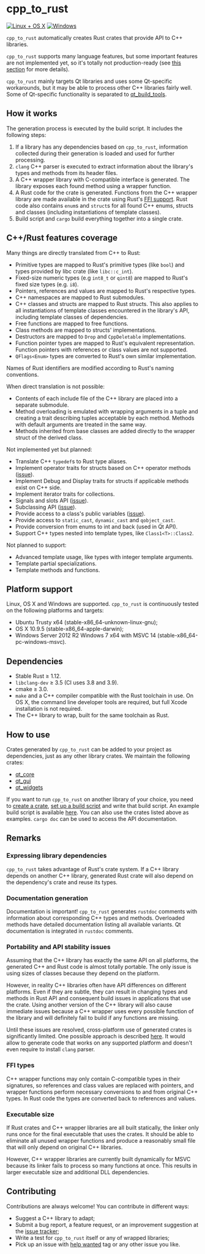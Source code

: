 # cpp_to_rust

[![Linux + OS X](https://travis-ci.org/rust-qt/cpp_to_rust.svg?branch=master)](https://travis-ci.org/rust-qt/cpp_to_rust)
[![Windows](https://ci.appveyor.com/api/projects/status/m4yo29j2f5wfu3w0/branch/master?svg=true)](https://ci.appveyor.com/project/Riateche/cpp-to-rust/branch/master)

`cpp_to_rust` automatically creates Rust crates that provide API to C++ libraries.

`cpp_to_rust` supports many language features, but some important features are not implemented yet, so it's totally not production-ready (see [this section](#crust-features-coverage) for more details).

`cpp_to_rust` mainly targets Qt libraries and uses some Qt-specific workarounds, but it may be able to process other C++ libraries fairly well. Some of Qt-specific functionality is separated to [qt_build_tools](https://github.com/rust-qt/qt_build_tools).

## How it works

The generation process is executed by the build script. It includes the following steps:

1. If a library has any dependencies based on `cpp_to_rust`, information collected during their generation is loaded and used for further processing.
2. `clang` C++ parser is executed to extract information about the library's types and methods from its header files.
3. A C++ wrapper library with C-compatible interface is generated. The library exposes each found method using a wrapper function.
4. A Rust code for the crate is generated. Functions from the C++ wrapper library are made available in the crate using Rust's [FFI support](https://doc.rust-lang.org/book/ffi.html). Rust code also contains `enum`s and `struct`s for all found C++ enums, structs and classes (including instantiations of template classes).
5. Build script and `cargo` build everything together into a single crate.

## C++/Rust features coverage

Many things are directly translated from C++ to Rust:

- Primitive types are mapped to Rust's primitive types (like `bool`) and types provided by libc crate (like `libc::c_int`).
- Fixed-size numeric types (e.g `int8_t` or `qint8`) are mapped to Rust's fixed size types (e.g. `i8`).
- Pointers, references and values are mapped to Rust's respective types.
- C++ namespaces are mapped to Rust submodules.
- C++ classes and structs are mapped to Rust structs. This also applies to all instantiations of template classes encountered in the library's API, including template classes of dependencies.
- Free functions are mapped to free functions.
- Class methods are mapped to structs' implementations.
- Destructors are mapped to `Drop` and `CppDeletable` implementations.
- Function pointer types are mapped to Rust's equivalent representation. Function pointers with references or class values are not supported.
- `QFlags<Enum>` types are converted to Rust's own similar implementation.

Names of Rust identifiers are modified according to Rust's naming conventions.

When direct translation is not possible:

- Contents of each include file of the C++ library are placed into a separate submodule.
- Method overloading is emulated with wrapping arguments in a tuple and creating a trait describing tuples acceptable by each method. Methods with default arguments are treated in the same way.
- Methods inherited from base classes are added directly to the wrapper struct of the derived class.

Not implemented yet but planned:

- Translate C++ `typedef`s to Rust type aliases.
- Implement operator traits for structs based on C++ operator methods ([issue](https://github.com/rust-qt/cpp_to_rust/issues/27)).
- Implement Debug and Display traits for structs if applicable methods exist on C++ side.
- Implement iterator traits for collections.
- Signals and slots API ([issue](https://github.com/rust-qt/cpp_to_rust/issues/7)).
- Subclassing API ([issue](https://github.com/rust-qt/cpp_to_rust/issues/26)).
- Provide access to a class's public variables ([issue](https://github.com/rust-qt/cpp_to_rust/issues/18)).
- Provide access to `static_cast`, `dynamic_cast` and `qobject_cast`.
- Provide conversion from enums to int and back (used in Qt API).
- Support C++ types nested into template types, like `Class1<T>::Class2`.

Not planned to support:

- Advanced template usage, like types with integer template arguments.
- Template partial specializations.
- Template methods and functions.

## Platform support

Linux, OS X and Windows are supported. `cpp_to_rust` is continuously tested on the following platforms and targets:

  - Ubuntu Trusty x64 (stable-x86_64-unknown-linux-gnu);
  - OS X 10.9.5 (stable-x86_64-apple-darwin);
  - Windows Server 2012 R2 Windows 7 x64 with MSVC 14 (stable-x86_64-pc-windows-msvc).

## Dependencies

- Stable Rust ≥ 1.12.
- `libclang-dev` ≥ 3.5 (CI uses 3.8 and 3.9).
- cmake ≥ 3.0.
- `make` and a C++ compiler compatible with the Rust toolchain in use. On OS X, the command line developer tools are required, but full Xcode installation is not required.
- The C++ library to wrap, built for the same toolchain as Rust.

## How to use

Crates generated by `cpp_to_rust` can be added to your project as dependencies, just as any other library crates. We maintain the following crates:

- [qt_core](https://github.com/rust-qt/qt_core)
- [qt_gui](https://github.com/rust-qt/qt_gui)
- [qt_widgets](https://github.com/rust-qt/qt_widgets)

If you want to run `cpp_to_rust` on another library of your choice, you need to [create a crate](http://doc.crates.io/guide.html), [set up a build script](http://doc.crates.io/build-script.html) and write that build script. An example build script is available [here](https://github.com/rust-qt/cpp_to_rust/blob/master/test_assets/ctrt1/crate/build.rs). You can also use the crates listed above as examples. `cargo doc` can be used to access the API documentation.

## Remarks

### Expressing library dependencies

`cpp_to_rust` takes advantage of Rust's crate system. If a C++ library depends on another C++ library, generated Rust crate will also depend on the dependency's crate and reuse its types.

### Documentation generation

Documentation is important! `cpp_to_rust` generates `rustdoc` comments with information about corresponding C++ types and methods. Overloaded methods have detailed documentation listing all available variants. Qt documentation is integrated in `rustdoc` comments.

### Portability and API stability issues

Assuming that the C++ library has exactly the same API on all platforms, the generated C++ and Rust code is almost totally portable. The only issue is using sizes of classes because they depend on the platform.

However, in reality C++ libraries often have API differences on different platforms. Even if they are subtle, they can result in changing types and methods in Rust API and consequent build issues in applications that use the crate. Using another version of the C++ library will also cause immediate issues because a C++ wrapper uses every possible function of the library and will definitely fail to build if any functions are missing.

Until these issues are resolved, cross-platform use of generated crates is significantly limited. One possible approach is described [here](https://github.com/rust-qt/cpp_to_rust/issues/6#issuecomment-252108305). It would allow to generate code that works on any supported platform and doesn't even require to install `clang` parser.

### FFI types

C++ wrapper functions may only contain C-compatible types in their signatures, so references and class values are replaced with pointers, and wrapper functions perform necessary conversions to and from original C++ types. In Rust code the types are converted back to references and values.

### Executable size

If Rust crates and C++ wrapper libraries are all built statically, the linker only runs once for the final executable that uses the crates. It should be able to eliminate all unused wrapper functions and produce a reasonably small file that will only depend on original C++ libraries.

However, C++ wrapper libraries are currently built dynamically for MSVC because its linker fails to process so many functions at once. This results in larger executable size and additional DLL dependencies.

## Contributing

Contributions are always welcome! You can contribute in different ways:

- Suggest a C++ library to adapt;
- Submit a bug report, a feature request, or an improvement suggestion at the [issue tracker](https://github.com/rust-qt/cpp_to_rust/issues);
- Write a test for `cpp_to_rust` itself or any of wrapped libraries;
- Pick up an issue with [help wanted](https://github.com/rust-qt/cpp_to_rust/labels/help%20wanted) tag or any other issue you like.
